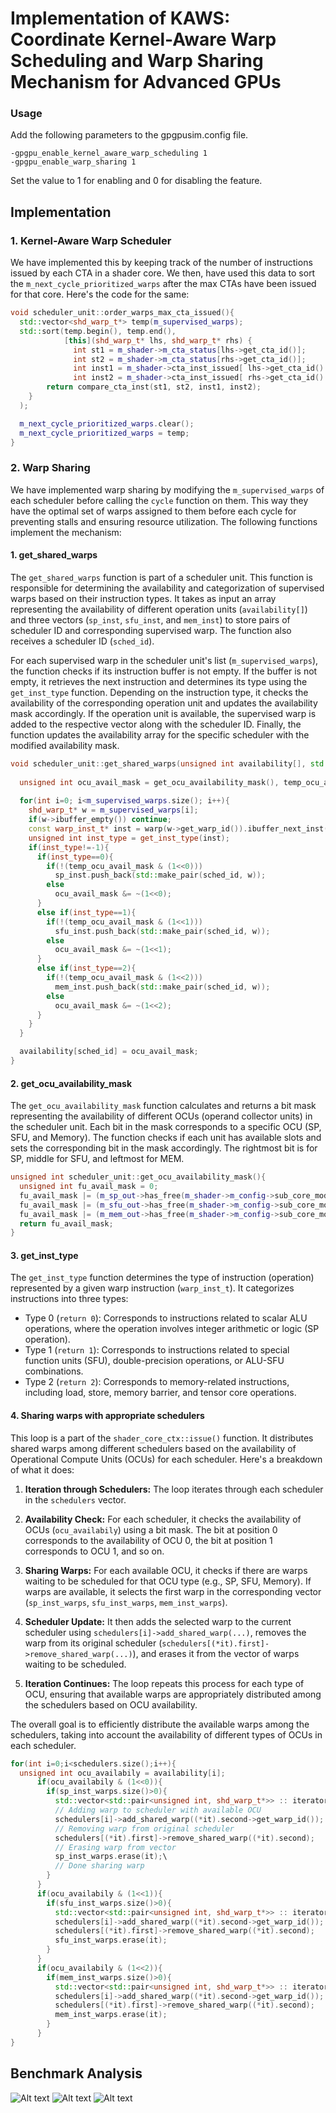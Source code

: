 # Implementation of KAWS: Coordinate Kernel-Aware Warp Scheduling and Warp Sharing Mechanism for Advanced GPUs

### Usage
Add the following parameters to the gpgpusim.config file.
```
-gpgpu_enable_kernel_aware_warp_scheduling 1
-gpgpu_enable_warp_sharing 1
```
Set the value to 1 for enabling and 0 for disabling the feature.

## Implementation

### 1. Kernel-Aware Warp Scheduler
We have implemented this by keeping track of the number of instructions issued by each CTA in a shader core. We then, have used this data to sort the `m_next_cycle_prioritized_warps` after the max CTAs have been issued for that core.
Here's the code for the same:
```cpp
void scheduler_unit::order_warps_max_cta_issued(){
  std::vector<shd_warp_t*> temp(m_supervised_warps);
  std::sort(temp.begin(), temp.end(),
            [this](shd_warp_t* lhs, shd_warp_t* rhs) {
              int st1 = m_shader->m_cta_status[lhs->get_cta_id()];
              int st2 = m_shader->m_cta_status[rhs->get_cta_id()];
              int inst1 = m_shader->cta_inst_issued[ lhs->get_cta_id() ];
              int inst2 = m_shader->cta_inst_issued[ rhs->get_cta_id() ];
        return compare_cta_inst(st1, st2, inst1, inst2);
    }
  );

  m_next_cycle_prioritized_warps.clear();
  m_next_cycle_prioritized_warps = temp;
}
```

### 2. Warp Sharing
We have implemented warp sharing by modifying the `m_supervised_warps` of each scheduler before calling the `cycle` function on them. This way they have the optimal set of warps assigned to them before each cycle for preventing stalls and ensuring resource utilization.
The following functions implement the mechanism:

#### 1. get_shared_warps
The `get_shared_warps` function is part of a scheduler unit. This function is responsible for determining the availability and categorization of supervised warps based on their instruction types. It takes as input an array representing the availability of different operation units (`availability[]`) and three vectors (`sp_inst`, `sfu_inst`, and `mem_inst`) to store pairs of scheduler ID and corresponding supervised warp. The function also receives a scheduler ID (`sched_id`).

For each supervised warp in the scheduler unit's list (`m_supervised_warps`), the function checks if its instruction buffer is not empty. If the buffer is not empty, it retrieves the next instruction and determines its type using the `get_inst_type` function. Depending on the instruction type, it checks the availability of the corresponding operation unit and updates the availability mask accordingly. If the operation unit is available, the supervised warp is added to the respective vector along with the scheduler ID. Finally, the function updates the availability array for the specific scheduler with the modified availability mask.
```cpp
void scheduler_unit::get_shared_warps(unsigned int availability[], std::vector<std::pair<unsigned int, shd_warp_t*>> &sp_inst, std::vector<std::pair<unsigned int, shd_warp_t*>> &sfu_inst, std::vector<std::pair<unsigned int, shd_warp_t*>> &mem_inst, unsigned int sched_id){
  
  unsigned int ocu_avail_mask = get_ocu_availability_mask(), temp_ocu_avail_mask = ocu_avail_mask;
  
  for(int i=0; i<m_supervised_warps.size(); i++){
    shd_warp_t* w = m_supervised_warps[i];
    if(w->ibuffer_empty()) continue;
    const warp_inst_t* inst = warp(w->get_warp_id()).ibuffer_next_inst();
    unsigned int inst_type = get_inst_type(inst);
    if(inst_type!=-1){
      if(inst_type==0){
        if(!(temp_ocu_avail_mask & (1<<0)))
          sp_inst.push_back(std::make_pair(sched_id, w));
        else
          ocu_avail_mask &= ~(1<<0);
      }
      else if(inst_type==1){
        if(!(temp_ocu_avail_mask & (1<<1)))
          sfu_inst.push_back(std::make_pair(sched_id, w));
        else
          ocu_avail_mask &= ~(1<<1);
      }
      else if(inst_type==2){
        if(!(temp_ocu_avail_mask & (1<<2)))
          mem_inst.push_back(std::make_pair(sched_id, w));
        else
          ocu_avail_mask &= ~(1<<2);
      }
    }
  }

  availability[sched_id] = ocu_avail_mask;
}
```
#### 2. get_ocu_availability_mask
The `get_ocu_availability_mask` function calculates and returns a bit mask representing the availability of different OCUs (operand collector units) in the scheduler unit. Each bit in the mask corresponds to a specific OCU (SP, SFU, and Memory). The function checks if each unit has available slots and sets the corresponding bit in the mask accordingly.
The rightmost bit is for SP, middle for SFU, and leftmost for MEM.
```cpp
unsigned int scheduler_unit::get_ocu_availability_mask(){
  unsigned int fu_avail_mask = 0;
  fu_avail_mask |= (m_sp_out->has_free(m_shader->m_config->sub_core_model, m_id) << 0);
  fu_avail_mask |= (m_sfu_out->has_free(m_shader->m_config->sub_core_model, m_id) << 1);
  fu_avail_mask |= (m_mem_out->has_free(m_shader->m_config->sub_core_model, m_id) << 2);
  return fu_avail_mask;
}
```

#### 3. get_inst_type
The `get_inst_type` function determines the type of instruction (operation) represented by a given warp instruction (`warp_inst_t`). It categorizes instructions into three types: 

- Type 0 (`return 0`): Corresponds to instructions related to scalar ALU operations, where the operation involves integer arithmetic or logic (SP operation).
- Type 1 (`return 1`): Corresponds to instructions related to special function units (SFU), double-precision operations, or ALU-SFU combinations.
- Type 2 (`return 2`): Corresponds to memory-related instructions, including load, store, memory barrier, and tensor core operations.

#### 4. Sharing warps with appropriate schedulers
This loop is a part of the `shader_core_ctx::issue()` function. It distributes shared warps among different schedulers based on the availability of Operational Compute Units (OCUs) for each scheduler. Here's a breakdown of what it does:

1. **Iteration through Schedulers:** The loop iterates through each scheduler in the `schedulers` vector.

2. **Availability Check:** For each scheduler, it checks the availability of OCUs (`ocu_availabily`) using a bit mask. The bit at position 0 corresponds to the availability of OCU 0, the bit at position 1 corresponds to OCU 1, and so on.

3. **Sharing Warps:** For each available OCU, it checks if there are warps waiting to be scheduled for that OCU type (e.g., SP, SFU, Memory). If warps are available, it selects the first warp in the corresponding vector (`sp_inst_warps`, `sfu_inst_warps`, `mem_inst_warps`).

4. **Scheduler Update:** It then adds the selected warp to the current scheduler using `schedulers[i]->add_shared_warp(...)`, removes the warp from its original scheduler (`schedulers[(*it).first]->remove_shared_warp(...)`), and erases it from the vector of warps waiting to be scheduled.

5. **Iteration Continues:** The loop repeats this process for each type of OCU, ensuring that available warps are appropriately distributed among the schedulers based on OCU availability.

The overall goal is to efficiently distribute the available warps among the schedulers, taking into account the availability of different types of OCUs in each scheduler.
```cpp
for(int i=0;i<schedulers.size();i++){
  unsigned int ocu_availabily = availability[i];
      if(ocu_availabily & (1<<0)){
        if(sp_inst_warps.size()>0){
          std::vector<std::pair<unsigned int, shd_warp_t*>> :: iterator it = sp_inst_warps.begin();
          // Adding warp to scheduler with available OCU
          schedulers[i]->add_shared_warp((*it).second->get_warp_id());
          // Removing warp from original scheduler
          schedulers[(*it).first]->remove_shared_warp((*it).second);
          // Erasing warp from vector
          sp_inst_warps.erase(it);\
          // Done sharing warp
        }
      }
      if(ocu_availabily & (1<<1)){
        if(sfu_inst_warps.size()>0){
          std::vector<std::pair<unsigned int, shd_warp_t*>> :: iterator it = sfu_inst_warps.begin();
          schedulers[i]->add_shared_warp((*it).second->get_warp_id());
          schedulers[(*it).first]->remove_shared_warp((*it).second);
          sfu_inst_warps.erase(it);
        }
      }
      if(ocu_availabily & (1<<2)){
        if(mem_inst_warps.size()>0){
          std::vector<std::pair<unsigned int, shd_warp_t*>> :: iterator it = mem_inst_warps.begin();
          schedulers[i]->add_shared_warp((*it).second->get_warp_id());
          schedulers[(*it).first]->remove_shared_warp((*it).second);
          mem_inst_warps.erase(it);
        }
      }
}
```

## Benchmark Analysis
![Alt text](./KAWS%20(1).png?raw=true "Figure 1")
![Alt text](./2.11%25.png?raw=true "Figure 2")
![Alt text](./2.11%25%20(1).png?raw=true "Figure 3")